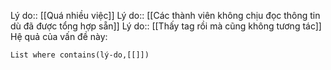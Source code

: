Lý do:: [[Quá nhiều việc]]
Lý do:: [[Các thành viên không chịu đọc thông tin dù đã được tổng hợp sẵn]]
Lý do:: [[Thấy tag rồi mà cũng không tương tác]]
Hệ quả của vấn đề này:
```dataview
List where contains(lý-do,[[]])
```